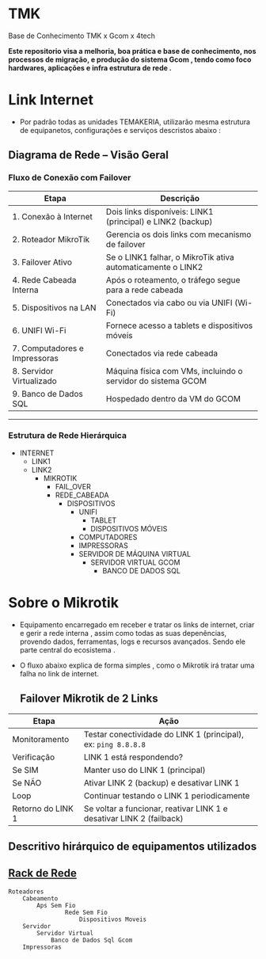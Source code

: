 # TMK
Base de Conhecimento TMK x Gcom x 4tech

  **Este repositorio visa a melhoria, boa prática e base de conhecimento, nos processos de migração, e produção do sistema Gcom , tendo como foco hardwares, aplicações e infra estrutura de rede .**

# Link Internet
- Por padrão todas as unidades TEMAKERIA, utilizarão mesma estrutura de equipanetos, configurações e serviços descristos abaixo :

## Diagrama de Rede – Visão Geral

### Fluxo de Conexão com Failover

| Etapa                        | Descrição                                                                 |
|-----------------------------|---------------------------------------------------------------------------|
| 1. Conexão à Internet        | Dois links disponíveis: LINK1 (principal) e LINK2 (backup)                |
| 2. Roteador MikroTik         | Gerencia os dois links com mecanismo de failover                         |
| 3. Failover Ativo           | Se o LINK1 falhar, o MikroTik ativa automaticamente o LINK2              |
| 4. Rede Cabeada Interna      | Após o roteamento, o tráfego segue para a rede cabeada                   |
| 5. Dispositivos na LAN       | Conectados via cabo ou via UNIFI (Wi-Fi)                                 |
| 6. UNIFI Wi-Fi               | Fornece acesso a tablets e dispositivos móveis                           |
| 7. Computadores e Impressoras| Conectados via rede cabeada                                              |
| 8. Servidor Virtualizado     | Máquina física com VMs, incluindo o servidor do sistema GCOM             |
| 9. Banco de Dados SQL        | Hospedado dentro da VM do GCOM                                           |

---

### Estrutura de Rede Hierárquica

- INTERNET  
  - LINK1  
  - LINK2  
    - MIKROTIK  
      - FAIL_OVER  
      - REDE_CABEADA  
        - DISPOSITIVOS  
          - UNIFI  
            - TABLET  
            - DISPOSITIVOS MÓVEIS  
          - COMPUTADORES  
          - IMPRESSORAS  
          - SERVIDOR DE MÁQUINA VIRTUAL  
            - SERVIDOR VIRTUAL GCOM  
              - BANCO DE DADOS SQL




# Sobre o Mikrotik
- Equipamento encarregado em receber e tratar os links de internet, criar e gerir a rede interna , assim como todas as suas depenências, provendo dados, ferramentas, logs e recursos avançados. Sendo ele parte central do ecosistema . 
 

 
 - O fluxo abaixo explica de forma simples , como o Mikrotik irá tratar uma falha no link de internet.
   ## Failover Mikrotik de 2 Links ##

| Etapa               | Ação                                                                 |
|---------------------|----------------------------------------------------------------------|
| Monitoramento       | Testar conectividade do LINK 1 (principal), ex: `ping 8.8.8.8`       |
| Verificação         | LINK 1 está respondendo?                                              |
| Se SIM              | Manter uso do LINK 1 (principal)                                     |
| Se NÃO              | Ativar LINK 2 (backup) e desativar LINK 1                            |
| Loop                | Continuar testando o LINK 1 periodicamente                           |
| Retorno do LINK 1   | Se voltar a funcionar, reativar LINK 1 e desativar LINK 2 (failback) |

## Descritivo hirárquico de equipamentos utilizados 
## [Rack de Rede](https://github.com/settings/emails)
    Roteadores
        Cabeamento
            Aps Sem Fio
                    Rede Sem Fio
                        Dispositivos Moveis
        Servidor
            Servidor Virtual
                Banco de Dados Sql Gcom        
        Impressoras

 
